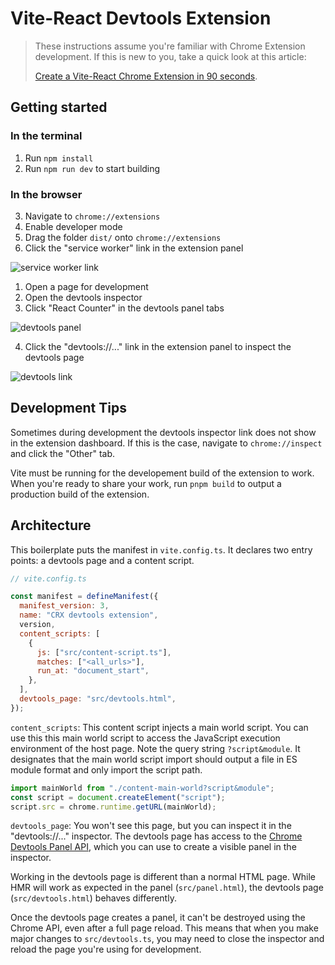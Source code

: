 # Vite-React Devtools Extension

> These instructions assume you're familiar with Chrome Extension development.
> If this is new to you, take a quick look at this article:
>
> [Create a Vite-React Chrome Extension in 90 seconds](https://dev.to/jacksteamdev/create-a-vite-react-chrome-extension-in-90-seconds-3df7).

## Getting started

### In the terminal

1. Run `npm install`
2. Run `npm run dev` to start building

### In the browser

3. Navigate to `chrome://extensions`
4. Enable developer mode
5. Drag the folder `dist/` onto `chrome://extensions`
6. Click the "service worker" link in the extension panel

![service worker link](./worker-link.png)

1. Open a page for development
2. Open the devtools inspector
3. Click "React Counter" in the devtools panel tabs

![devtools panel](./devtools-panel.png)

4.  Click the "devtools://..." link in the extension panel to inspect the devtools page

![devtools link](./devtools-link.png)

## Development Tips

Sometimes during development the devtools inspector link does not show in the extension dashboard. If this is the case, navigate to `chrome://inspect` and click the "Other" tab.

Vite must be running for the developement build of the extension to work. When you're ready to share your work, run `pnpm build` to output a production build of the extension.

## Architecture

This boilerplate puts the manifest in `vite.config.ts`. It declares two entry points: a devtools page and a content script.

```javascript
// vite.config.ts

const manifest = defineManifest({
  manifest_version: 3,
  name: "CRX devtools extension",
  version,
  content_scripts: [
    {
      js: ["src/content-script.ts"],
      matches: ["<all_urls>"],
      run_at: "document_start",
    },
  ],
  devtools_page: "src/devtools.html",
});
```

`content_scripts`: This content script injects a main world script. You can use this this main world script to access the JavaScript execution environment of the host page. Note the query string `?script&module`. It designates that the main world script import should output a file in ES module format and only import the script path.

```javascript
import mainWorld from "./content-main-world?script&module";
const script = document.createElement("script");
script.src = chrome.runtime.getURL(mainWorld);
```

`devtools_page`: You won't see this page, but you can inspect it in the "devtools://..." inspector. The devtools page has access to the [Chrome Devtools Panel API](https://developer.chrome.com/docs/extensions/reference/devtools_panels/), which you can use to create a visible panel in the inspector.

Working in the devtools page is different than a normal HTML page. While HMR will work as expected in the panel (`src/panel.html`), the devtools page (`src/devtools.html`) behaves differently.

Once the devtools page creates a panel, it can't be destroyed using the Chrome API, even after a full page reload. This means that when you make major changes to `src/devtools.ts`, you may need to close the inspector and reload the page you're using for development.
